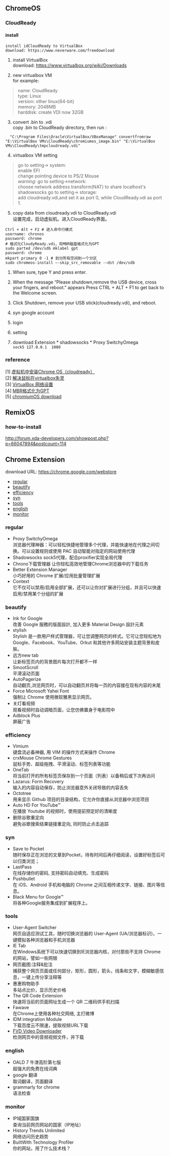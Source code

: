 ## ChromeOS
### CloudReady
#### install
    install idCloudReady to VirtualBox   
    download: https://www.neverware.com/freedownload

1. install VirtualBox  
    download: https://www.virtualbox.org/wiki/Downloads          

2. new virtualbox VM  
    for example:
  > name: CloudReady  
    type: Linux  
    version: other linux(64-bit)   
    memory: 2048MB  
    harddisk: create VDI now 32GB  

3. convert .bin to .vdi  
    copy .bin to CloudReady directory, then run :
```
  "C:\Program Files\Oracle\VirtualBox/VBoxManage" convertfromraw "E:\VirtualBox VMs\CloudReady\chromiumos_image.bin" "E:\VirtualBox VMs\CloudReady\tmpcloudready.vdi"
```
4. virtualbox VM setting  
  > go to setting-> system:  
    enable EFI  
    change pointing device to PS/2 Mouse  
    *warning*: go to setting->network:  
     choose network address transform(NAT) to share localhost's shadowsocks
     go to setting-> storage:  
     add cloudready.vdi,and set it as port 0, while CloudReady.vdi as port 1.

5. copy data from cloudready.vdi to CloudReady.vdi  
    设置完成，启动虚拟机。进入CloudReady界面。

  ```
  Ctrl + Alt + F2 # 进入命令行模式
  username: chronos
  password: chrome
  # 格式化CloudyReady.vdi，将MBR磁盘格式化为GPT
  sudo parted /dev/sdb mklabel gpt
  password: chrome  
  mkpart primary 0 -1 # 划分所有空间到一个分区
  sudo chromeos-install –-skip_src_removable -–dst /dev/sdb
  ```
  1. When sure, type Y and press enter.
  2. When the message “Please shutdown,remove the USB device, cross your fingers, and reboot.” appears
  Press CTRL + ALT + F1 to get back to the Welcome screen.
  3. Click Shutdown, remove your USB stick(cloudready.vdi), and reboot.  

6. syn google account
  1. login
  2. setting
  3. download Extension
    * shadowsocks
    * Proxy SwitchyOmega  
      `sock5 127.0.0.1  1080`

### reference
[1] [虚拟机中安装Chrome OS（cloudready）](http://www.gigiwangs.com/archives/1891)   
[2] [解决鼠标在virtualbox失灵](https://equk.co.uk/2016/02/19/cloudready-virtualbox)  
[3] [VirtualBox 网络设置](http://reverland.bitbucket.org/VirtualBox_net.html)  
[4] [MBR格式化为GPT](http://leeforget.blog.51cto.com/6950397/1375908)  
[5] [chromiumOS download](http://arnoldthebat.co.uk/wordpress/)


## RemixOS
### how-to-install
http://forum.xda-developers.com/showpost.php?p=66047894&postcount=114


## Chrome Extension
download URL: https://chrome.google.com/webstore
+ [regular](#regular)
+ [beautify](#beautify)
+ [efficiency](#efficiency)
+ [syn](#syn)
+ [tools](#tools)
+ [english](#english)
+ [monitor](#monitor)


### regular
* Proxy SwitchyOmega  
浏览器代理神器：可以轻松快捷地管理多个代理，并能快速地在代理之间切换。可以设置规则或使用 PAC 自动智能对指定的网站使用代理  
* Shadowsocks
 sock5代理，配合proxifier实现全局代理
* Chrono下载管理器
让你轻松高效地管理Chrome浏览器中的下载任务
* Better Extension Manager  
小巧好用的 Chrome 扩展/应用批量管理扩展
* Context  
它不仅可以禁用/启用全部扩展，还可以让你对扩展进行分组，并且可以快速启用/禁用某个分组的扩展

### beautify
* Ink for Google  
改善 Google 服務的版面設計,
加入更多 Material Design 設計元素
* stylish  
Stylish 是一款用户样式管理器，可让您调整网页的样式。它可让您轻松地为 Google、Facebook、YouTube、Orkut 和其他许多网站安装主题背景和皮肤。
* 远方new tab  
让新标签页内的背景图片每次打开都不一样
* SmootScroll  
平滑滚动页面
* AutoPagerize  
自动翻页,浏览网页时，可以自动翻页并将每一页的内容接在现有内容的末尾
* Force Microsoft Yahei Font  
强制让 Chrome 使用微软雅黑显示网页。
* 关灯看视频  
观看视频时自动调暗页面，让您仿佛置身于电影院中
* Adblock Plus  
屏蔽广告

### efficiency
* Vimium  
键盘流必备神器, 用 VIM 的操作方式来操作 Chrome
* crxMouse Chrome Gestures  
鼠标手势、超级拖拽、平滑滚动、标签列表等功能
* OneTab  
将当前打开的所有标签页保存到一个页面（列表）以备稍后或下次再访问
* Lazarus: Form Recovery  
输入的内容自动保存，防止浏览器意外关闭导致的内容丢失
* Octotree  
用来显示 Github 项目的目录结构，它允许你直接从浏览器中浏览项目
* Auto HD For YouTube™  
在播放 Youtube 的视频时，使用提前预定好的清晰度
* 删除谷歌重定向  
避免谷歌搜索结果链接重定向, 同时防止点击追踪

### syn
* Save to Pocket  
随时保存正在浏览的文章到Pocket，待有时间后再仔细阅读，设置好标签后可以归类浏览；
* LastPass  
在线存储你的密码, 支持密码自动填充、生成密码
* Pushbullet  
在 iOS、Android 手机和电脑的 Chrome 之间互相传递文字、链接、图片等信息。  
* Black Menu for Google™  
将各种Google服务集成到扩展程序上。

### tools
* User-Agent Switcher  
网页自适应测试工具，随时切换浏览器的 User-Agent (UA/浏览器标识)，一键模拟各种浏览器和手机浏览器
* IE Tab  
在Windows系统下可以快速切换到IE浏览器内核，对付那些不支持 Chrome 的网站，譬如一些网银
* 网页截图:注释&批注  
捕获整个网页页面或任何部分，矩形，圆形，箭头，线条和文字，模糊敏感信息，一键上传分享注释等
* 惠惠购物助手  
 多站点比价，显示历史价格
* The QR Code Extension  
 快速将当前的页面网址生成一个 QR 二维码供手机扫描
* Fawave  
在Chrome上使用各种社交网络, 主打微博
* IDM integration Module  
下载百度云不限速，提取视频URL下载
* [FVD Video Downloader](http://www.chromeextensions.org/music-videos-photos/video-downloader/)  
检测网页中的音频视频文件，并下载

### english
* OALD 7 牛津高阶第七版  
超强大的免费在线词典
* google 翻译  
取词翻译，页面翻译
* grammarly for chrome  
语法检查

### monitor
* IP域国家国旗  
查询当前网页网站的国家（IP地址）
* History Trends Unlimited  
网络访问历史趋势
* BuiltWith Technology Profiler  
你的网站，用了什么技术栈？
